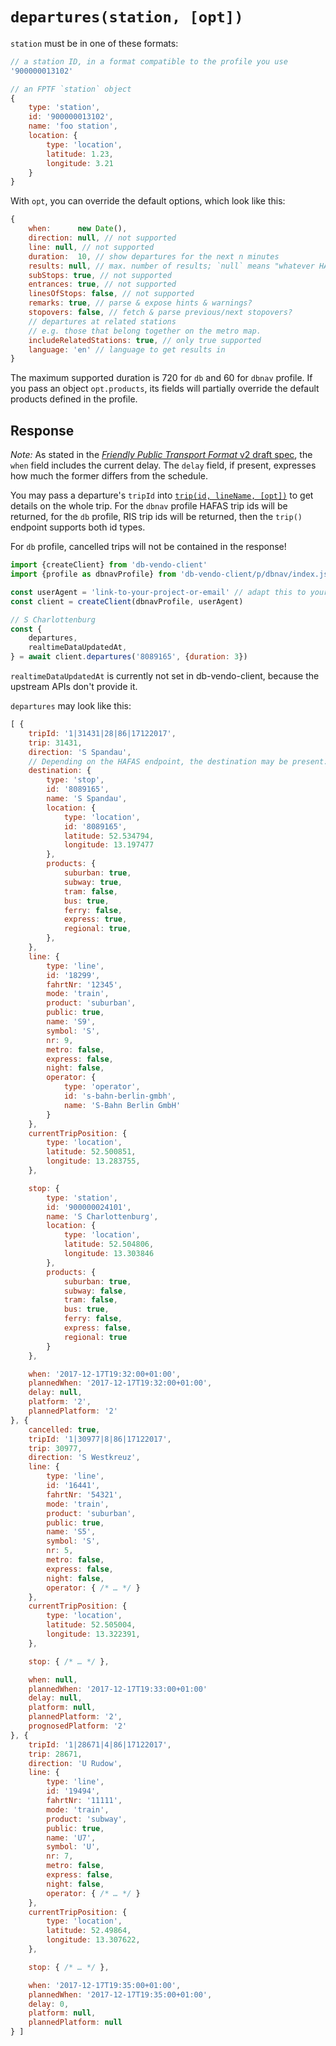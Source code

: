 # `departures(station, [opt])`

`station` must be in one of these formats:

```js
// a station ID, in a format compatible to the profile you use
'900000013102'

// an FPTF `station` object
{
	type: 'station',
	id: '900000013102',
	name: 'foo station',
	location: {
		type: 'location',
		latitude: 1.23,
		longitude: 3.21
	}
}
```

With `opt`, you can override the default options, which look like this:

```js
{
	when:      new Date(),
	direction: null, // not supported
	line: null, // not supported
	duration:  10, // show departures for the next n minutes
	results: null, // max. number of results; `null` means "whatever HAFAS wants"
	subStops: true, // not supported
	entrances: true, // not supported
	linesOfStops: false, // not supported
	remarks: true, // parse & expose hints & warnings?
	stopovers: false, // fetch & parse previous/next stopovers?
	// departures at related stations
	// e.g. those that belong together on the metro map.
	includeRelatedStations: true, // only true supported
	language: 'en' // language to get results in
}
```
The maximum supported duration is 720 for `db` and 60 for `dbnav` profile.
If you pass an object `opt.products`, its fields will partially override the default products defined in the profile. 

## Response

*Note:* As stated in the [*Friendly Public Transport Format* v2 draft spec](https://github.com/public-transport/friendly-public-transport-format/blob/3bd36faa721e85d9f5ca58fb0f38cdbedb87bbca/spec/readme.md), the `when` field includes the current delay. The `delay` field, if present, expresses how much the former differs from the schedule.

You may pass a departure's `tripId` into [`trip(id, lineName, [opt])`](trip.md) to get details on the whole trip. For the `dbnav` profile HAFAS trip ids will be returned, for the `db` profile, RIS trip ids will be returned, then the `trip()` endpoint supports both id types.

For `db` profile, cancelled trips will not be contained in the response!

```js
import {createClient} from 'db-vendo-client'
import {profile as dbnavProfile} from 'db-vendo-client/p/dbnav/index.js'

const userAgent = 'link-to-your-project-or-email' // adapt this to your project!
const client = createClient(dbnavProfile, userAgent)

// S Charlottenburg
const {
	departures,
	realtimeDataUpdatedAt,
} = await client.departures('8089165', {duration: 3})
```

`realtimeDataUpdatedAt` is currently not set in db-vendo-client, because the upstream APIs don't provide it.

`departures` may look like this:

```js
[ {
	tripId: '1|31431|28|86|17122017',
	trip: 31431,
	direction: 'S Spandau',
	// Depending on the HAFAS endpoint, the destination may be present:
	destination: {
		type: 'stop',
		id: '8089165',
		name: 'S Spandau',
		location: {
			type: 'location',
			id: '8089165',
			latitude: 52.534794,
			longitude: 13.197477
		},
		products: {
			suburban: true,
			subway: true,
			tram: false,
			bus: true,
			ferry: false,
			express: true,
			regional: true,
		},
	},
	line: {
		type: 'line',
		id: '18299',
		fahrtNr: '12345',
		mode: 'train',
		product: 'suburban',
		public: true,
		name: 'S9',
		symbol: 'S',
		nr: 9,
		metro: false,
		express: false,
		night: false,
		operator: {
			type: 'operator',
			id: 's-bahn-berlin-gmbh',
			name: 'S-Bahn Berlin GmbH'
		}
	},
	currentTripPosition: {
		type: 'location',
		latitude: 52.500851,
		longitude: 13.283755,
	},

	stop: {
		type: 'station',
		id: '900000024101',
		name: 'S Charlottenburg',
		location: {
			type: 'location',
			latitude: 52.504806,
			longitude: 13.303846
		},
		products: {
			suburban: true,
			subway: false,
			tram: false,
			bus: true,
			ferry: false,
			express: false,
			regional: true
		}
	},

	when: '2017-12-17T19:32:00+01:00',
	plannedWhen: '2017-12-17T19:32:00+01:00',
	delay: null,
	platform: '2',
	plannedPlatform: '2'
}, {
	cancelled: true,
	tripId: '1|30977|8|86|17122017',
	trip: 30977,
	direction: 'S Westkreuz',
	line: {
		type: 'line',
		id: '16441',
		fahrtNr: '54321',
		mode: 'train',
		product: 'suburban',
		public: true,
		name: 'S5',
		symbol: 'S',
		nr: 5,
		metro: false,
		express: false,
		night: false,
		operator: { /* … */ }
	},
	currentTripPosition: {
		type: 'location',
		latitude: 52.505004,
		longitude: 13.322391,
	},

	stop: { /* … */ },

	when: null,
	plannedWhen: '2017-12-17T19:33:00+01:00'
	delay: null,
	platform: null,
	plannedPlatform: '2',
	prognosedPlatform: '2'
}, {
	tripId: '1|28671|4|86|17122017',
	trip: 28671,
	direction: 'U Rudow',
	line: {
		type: 'line',
		id: '19494',
		fahrtNr: '11111',
		mode: 'train',
		product: 'subway',
		public: true,
		name: 'U7',
		symbol: 'U',
		nr: 7,
		metro: false,
		express: false,
		night: false,
		operator: { /* … */ }
	},
	currentTripPosition: {
		type: 'location',
		latitude: 52.49864,
		longitude: 13.307622,
	},

	stop: { /* … */ },

	when: '2017-12-17T19:35:00+01:00',
	plannedWhen: '2017-12-17T19:35:00+01:00',
	delay: 0,
	platform: null,
	plannedPlatform: null
} ]
```
